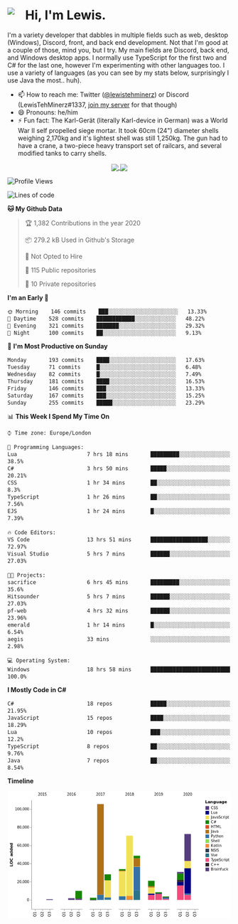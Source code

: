 <h1><img align="left" src="https://cdn.discordapp.com/emojis/552927506957729802.gif" width="40">Hi, I'm Lewis.</h1>

I'm a variety developer that dabbles in multiple fields such as web, desktop (Windows), Discord, front, and back end development. Not that I'm good at a couple of those, mind you, but I try. My main fields are Discord, back end, and Windows desktop apps. I normally use TypeScript for the first two and C# for the last one, however I'm experimenting with other languages too. I use a variety of languages (as you can see by my stats below, surprisingly I use Java the most.. huh).

- 📫 How to reach me: Twitter ([@lewistehminerz](https://twitter.com/lewistehminerz)) or Discord (LewisTehMinerz#1337, [join my server](https://discord.gg/XnUh7JB) for that though)
- 😄 Pronouns: he/him
- ⚡ Fun fact: The Karl-Gerät (literally Karl-device in German) was a World War II self propelled siege mortar. It took 60cm (24") diameter shells weighing 2,170kg and it's lightest shell was still 1,250kg. The gun had to have a crane, a two-piece heavy transport set of railcars, and several modified tanks to carry shells.

<p align="center">
  <a href="https://github.com/anuraghazra/github-readme-stats">
    <img align="center" src="https://github-readme-stats.vercel.app/api?username=LewisTehMinerz&count_private=true&show_icons=true&theme=gruvbox">
  </a>
  <a href="https://github.com/anuraghazra/github-readme-stats">
    <img align="center" src="https://github-readme-stats.vercel.app/api/top-langs/?username=LewisTehMinerz&layout=compact&theme=gruvbox">
  </a>
</p>

<!--START_SECTION:waka-->
![Profile Views](http://img.shields.io/badge/Profile%20Views-18-blue)

![Lines of code](https://img.shields.io/badge/From%20Hello%20World%20I%27ve%20Written-13.8%20million%20Lines%20of%20code-blue)

**🐱 My Github Data** 

> 🏆 1,382 Contributions in the year 2020
 > 
> 📦 279.2 kB Used in Github's Storage 
 > 
> 🚫 Not Opted to Hire
 > 
> 📜 115 Public repositories
 > 
> 🔑 10 Private repositories 

**I'm an Early 🐤** 

```text
🌞 Morning    146 commits    ███░░░░░░░░░░░░░░░░░░░░░░   13.33% 
🌆 Daytime    528 commits    ████████████░░░░░░░░░░░░░   48.22% 
🌃 Evening    321 commits    ███████░░░░░░░░░░░░░░░░░░   29.32% 
🌙 Night      100 commits    ██░░░░░░░░░░░░░░░░░░░░░░░   9.13%

```
📅 **I'm Most Productive on Sunday** 

```text
Monday       193 commits    ████░░░░░░░░░░░░░░░░░░░░░   17.63% 
Tuesday      71 commits     █░░░░░░░░░░░░░░░░░░░░░░░░   6.48% 
Wednesday    82 commits     █░░░░░░░░░░░░░░░░░░░░░░░░   7.49% 
Thursday     181 commits    ████░░░░░░░░░░░░░░░░░░░░░   16.53% 
Friday       146 commits    ███░░░░░░░░░░░░░░░░░░░░░░   13.33% 
Saturday     167 commits    ███░░░░░░░░░░░░░░░░░░░░░░   15.25% 
Sunday       255 commits    █████░░░░░░░░░░░░░░░░░░░░   23.29%

```


📊 **This Week I Spend My Time On** 

```text
⌚︎ Time zone: Europe/London

💬 Programming Languages: 
Lua                      7 hrs 18 mins       █████████░░░░░░░░░░░░░░░░   38.5% 
C#                       3 hrs 50 mins       █████░░░░░░░░░░░░░░░░░░░░   20.21% 
CSS                      1 hr 34 mins        ██░░░░░░░░░░░░░░░░░░░░░░░   8.3% 
TypeScript               1 hr 26 mins        ██░░░░░░░░░░░░░░░░░░░░░░░   7.56% 
EJS                      1 hr 24 mins        █░░░░░░░░░░░░░░░░░░░░░░░░   7.39%

🔥 Code Editors: 
VS Code                  13 hrs 51 mins      ██████████████████░░░░░░░   72.97% 
Visual Studio            5 hrs 7 mins        ██████░░░░░░░░░░░░░░░░░░░   27.03%

🐱‍💻 Projects: 
sacrifice                6 hrs 45 mins       █████████░░░░░░░░░░░░░░░░   35.6% 
Hitsounder               5 hrs 7 mins        ██████░░░░░░░░░░░░░░░░░░░   27.03% 
pf-web                   4 hrs 32 mins       ██████░░░░░░░░░░░░░░░░░░░   23.96% 
emerald                  1 hr 14 mins        █░░░░░░░░░░░░░░░░░░░░░░░░   6.54% 
aegis                    33 mins             ░░░░░░░░░░░░░░░░░░░░░░░░░   2.98%

💻 Operating System: 
Windows                  18 hrs 58 mins      █████████████████████████   100.0%

```

**I Mostly Code in C#** 

```text
C#                       18 repos            █████░░░░░░░░░░░░░░░░░░░░   21.95% 
JavaScript               15 repos            ████░░░░░░░░░░░░░░░░░░░░░   18.29% 
Lua                      10 repos            ███░░░░░░░░░░░░░░░░░░░░░░   12.2% 
TypeScript               8 repos             ██░░░░░░░░░░░░░░░░░░░░░░░   9.76% 
Java                     7 repos             ██░░░░░░░░░░░░░░░░░░░░░░░   8.54%

```


**Timeline**

![Chart not found](https://github.com/LewisTehMinerz/LewisTehMinerz/blob/master/charts/bar_graph.png) 


<!--END_SECTION:waka-->
